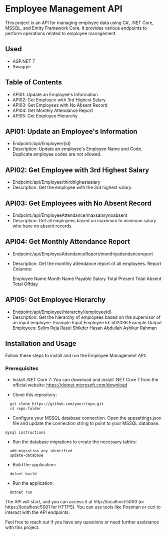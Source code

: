 # Employee Management API

This project is an API for managing employee data using C#, .NET Core, MSSQL, and Entity Framework Core. It provides various endpoints to perform operations related to employee management.

## Used
- ASP.NET 7
- Swagger

## Table of Contents
   - API01: Update an Employee's Information
   - API02: Get Employee with 3rd Highest Salary
   - API03: Get Employees with No Absent Record
   - API04: Get Monthly Attendance Report
   - API05: Get Employee Hierarchy

## API01: Update an Employee's Information
  -  Endpoint:/api/Employee/{id}
  -  Description: Update an employee's Employee Name and Code. Duplicate employee codes are not allowed.

## API02: Get Employee with 3rd Highest Salary
  -  Endpoint:/api/Employee/thirdhighestsalary
  -  Description: Get the employee with the 3rd highest salary.

## API03: Get Employees with No Absent Record
  -  Endpoint:/api/EmployeeAttendance/maxsalarynoabsent
  -  Description: Get all employees based on maximum to minimum salary who have no absent records.

##  API04: Get Monthly Attendance Report
  - Endpoint:/api/EmployeeAttendanceReport/monthlyattendancereport
  - Description: Get the monthly attendance report of all employees.
  Report Columns:

    Employee Name
    Month Name
    Payable Salary
    Total Present
    Total Absent
    Total Offday

## API05: Get Employee Hierarchy
  -  Endpoint:/api/Employee/hierarchy/{employeeId}
  -  Description: Get the hierarchy of employees based on the supervisor of an input employee.
    Example Input Employee Id: 502036
    Example Output Employees:
        Selim Reja
        Rasel Shikder
        Hasan Abdullah
        Ashikur Rahman

## Installation and Usage
Follow these steps to install and run the Employee Management API:
### Prerequisites
  - Install .NET Core 7: You can download and install .NET Core 7 from the official website: https://dotnet.microsoft.com/download

  - Clone this repository:
  ```bash
    git clone https://github.com/your/repo.git
    cd repo-folder
  ```
  - Configure your MSSQL database connection. Open the appsettings.json file and update the connection string to point to your MSSQL database.
  ```
  mysql instructions
  ```
  - Run the database migrations to create the necessary tables:
  ```
    add-migration any identified
    update-database
  ```
  - Build the application:
  ```
    dotnet build
  ```
  - Run the application:
  ```
    dotnet run
  ```

  The API will start, and you can access it at http://localhost:5000 (or https://localhost:5001 for HTTPS). You can use tools like Postman or curl to interact with the API endpoints.

  Feel free to reach out if you have any questions or need further assistance with this project.
